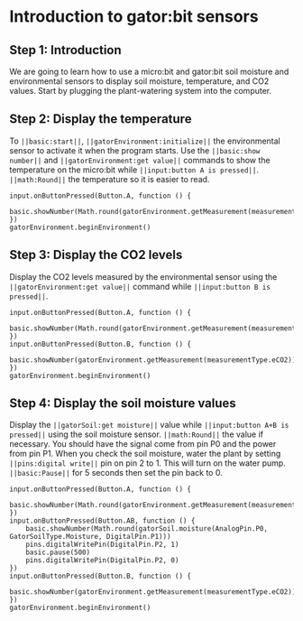 # Introduction to gator:bit sensors

## Step 1: Introduction

We are going to learn how to use a micro:bit and gator:bit soil moisture and environmental sensors to display soil moisture, temperature, and CO2 values. Start by plugging the plant-watering system into the computer.

## Step 2: Display the temperature

To ``||basic:start||``, ``||gatorEnvironment:initialize||`` the environmental sensor to activate it when the program starts. Use the ``||basic:show number||`` and ``||gatorEnvironment:get value||`` commands to show the temperature on the micro:bit while ``||input:button A is pressed||``. ``||math:Round||`` the temperature so it is easier to read. 

```blocks
input.onButtonPressed(Button.A, function () {
    basic.showNumber(Math.round(gatorEnvironment.getMeasurement(measurementType.degreesF)))
})
gatorEnvironment.beginEnvironment()
```

## Step 3: Display the CO2 levels

Display the CO2 levels measured by the environmental sensor using the ``||gatorEnvironment:get value||`` command while ``||input:button B is pressed||``.

```blocks
input.onButtonPressed(Button.A, function () {
    basic.showNumber(Math.round(gatorEnvironment.getMeasurement(measurementType.degreesF)))
})
input.onButtonPressed(Button.B, function () {
    basic.showNumber(gatorEnvironment.getMeasurement(measurementType.eCO2))
})
gatorEnvironment.beginEnvironment()
```

## Step 4: Display the soil moisture values

Display the ``||gatorSoil:get moisture||`` value while ``||input:button A+B is pressed||`` using the soil moisture sensor. ``||math:Round||`` the value if necessary. You should have the signal come from pin P0 and the power from pin P1. When you check the soil moisture, water the plant by setting ``||pins:digital write||`` pin on pin 2 to 1. This will turn on the water pump. ``||basic:Pause||`` for 5 seconds then set the pin back to 0.

```blocks
input.onButtonPressed(Button.A, function () {
    basic.showNumber(Math.round(gatorEnvironment.getMeasurement(measurementType.degreesF)))
})
input.onButtonPressed(Button.AB, function () {
    basic.showNumber(Math.round(gatorSoil.moisture(AnalogPin.P0, GatorSoilType.Moisture, DigitalPin.P1)))
    pins.digitalWritePin(DigitalPin.P2, 1)
    basic.pause(500)
    pins.digitalWritePin(DigitalPin.P2, 0)
})
input.onButtonPressed(Button.B, function () {
    basic.showNumber(gatorEnvironment.getMeasurement(measurementType.eCO2))
})
gatorEnvironment.beginEnvironment()
```